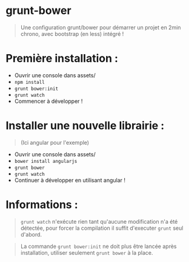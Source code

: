 grunt-bower
===========
> Une configuration grunt/bower pour démarrer un projet en 2min chrono, avec bootstrap (en less) intégré !



Première installation :
=======================


* Ouvrir une console dans assets/
* `npm install`
* `grunt bower:init`
* `grunt watch`
* Commencer à développer !

Installer une nouvelle librairie :
==================================
> (Ici angular pour l'exemple)


* Ouvrir une console dans assets/
* `bower install angularjs`
* `grunt bower`
* `grunt watch`
* Continuer à développer en utilisant angular !


Informations :
==============
> `grunt watch` n'exécute rien tant qu'aucune modification n'a été détectée, pour forcer la compilation il suffit d'executer `grunt` seul d'abord.

> La commande `grunt bower:init` ne doit plus être lancée après installation, utiliser seulement `grunt bower` à la place. 

